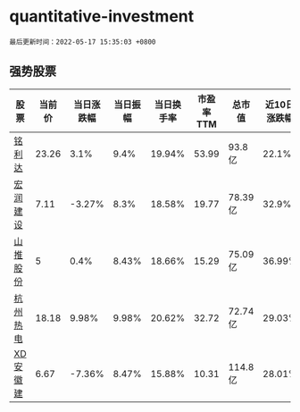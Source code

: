 # quantitative-investment

`最后更新时间：2022-05-17 15:35:03 +0800`

## 强势股票

|股票|当前价|当日涨跌幅|当日振幅|当日换手率|市盈率TTM|总市值|近10日涨跌幅|
|----|----|----|----|----|----|----|----|
|[铭利达](https://xueqiu.com/S/SZ301268)|23.26|3.1%|9.4%|19.94%|53.99|93.8亿|22.1%|
|[宏润建设](https://xueqiu.com/S/SZ002062)|7.11|-3.27%|8.3%|18.58%|19.77|78.39亿|32.9%|
|[山推股份](https://xueqiu.com/S/SZ000680)|5|0.4%|8.43%|18.66%|15.29|75.09亿|36.99%|
|[杭州热电](https://xueqiu.com/S/SH605011)|18.18|9.98%|9.98%|20.62%|32.72|72.74亿|29.03%|
|[XD安徽建](https://xueqiu.com/S/SH600502)|6.67|-7.36%|8.47%|15.88%|10.31|114.8亿|28.01%|
